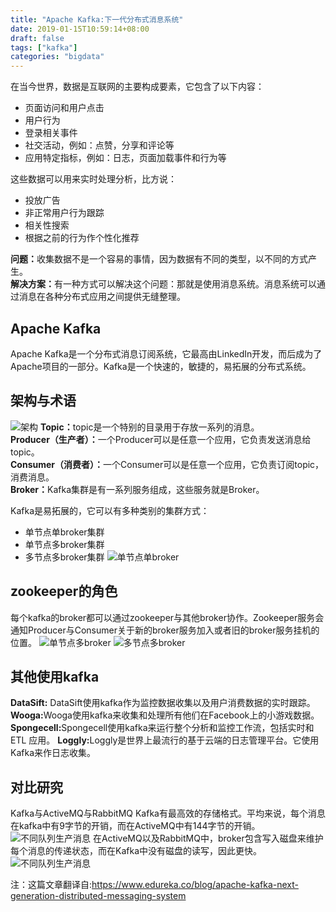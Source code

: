 ```yaml
---
title: "Apache Kafka:下一代分布式消息系统"
date: 2019-01-15T10:59:14+08:00
draft: false
tags: ["kafka"]
categories: "bigdata"
---
```

在当今世界，数据是互联网的主要构成要素，它包含了以下内容：

* 页面访问和用户点击
* 用户行为
* 登录相关事件
* 社交活动，例如：点赞，分享和评论等
* 应用特定指标，例如：日志，页面加载事件和行为等

这些数据可以用来实时处理分析，比方说：

* 投放广告
* 非正常用户行为跟踪
* 相关性搜索
* 根据之前的行为作个性化推荐

<b>问题：</b>收集数据不是一个容易的事情，因为数据有不同的类型，以不同的方式产生。  
<b>解决方案：</b>有一种方式可以解决这个问题：那就是使用消息系统。消息系统可以通过消息在各种分布式应用之间提供无缝整理。  

## Apache Kafka
Apache Kafka是一个分布式消息订阅系统，它最高由LinkedIn开发，而后成为了Apache项目的一部分。Kafka是一个快速的，敏捷的，易拓展的分布式系统。  

## 架构与术语
![架构](../images/kafka/kafka-cluster.jpg)
<b>Topic：</b>topic是一个特别的目录用于存放一系列的消息。  
<b>Producer（生产者）：</b>一个Producer可以是任意一个应用，它负责发送消息给topic。  
<b>Consumer（消费者）：</b>一个Consumer可以是任意一个应用，它负责订阅topic，消费消息。  
<b>Broker：</b>Kafka集群是有一系列服务组成，这些服务就是Broker。  

Kafka是易拓展的，它可以有多种类别的集群方式：

* 单节点单broker集群
* 单节点多broker集群
* 多节点多broker集群
![单节点单broker](../images/kafka/single-node-single-broker.jpg)

## zookeeper的角色
每个kafka的broker都可以通过zookeeper与其他broker协作。Zookeeper服务会通知Producer与Consumer关于新的broker服务加入或者旧的broker服务挂机的位置。
![单节点多broker](../images/kafka/single-node-multiple-brokers.jpg)
![多节点多broker](../images/kafka/multiple-node-multiple-broker.jpg)

## 其他使用kafka
<b>DataSift:</b> DataSift使用kafka作为监控数据收集以及用户消费数据的实时跟踪。
<b>Wooga:</b>Wooga使用kafka来收集和处理所有他们在Facebook上的小游戏数据。
<b>Spongecell:</b>Spongecell使用kafka来运行整个分析和监控工作流，包括实时和ETL 应用。
<b>Loggly:</b>Loggly是世界上最流行的基于云端的日志管理平台。它使用Kafka来作日志收集。

## 对比研究
Kafka与ActiveMQ与RabbitMQ
Kafka有最高效的存储格式。平均来说，每个消息在kafka中有9字节的开销，而在ActiveMQ中有144字节的开销。
![不同队列生产消息](../images/kafka/cmp1.png)
在ActiveMQ以及RabbitMQ中，broker包含写入磁盘来维护每个消息的传递状态，而在Kafka中没有磁盘的读写，因此更快。
![不同队列生产消息](../images/kafka/cmp2.png)

注：这篇文章翻译自:https://www.edureka.co/blog/apache-kafka-next-generation-distributed-messaging-system
